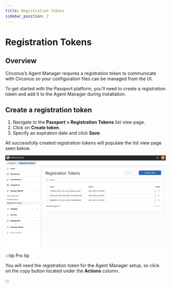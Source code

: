 ```yaml
---
title: Registration Tokens
sidebar_position: 2
---
```


# Registration Tokens

## Overview

Circonus’s Agent Manager requires a registration token to communicate with Circonus so your configuration files can be managed from the UI.

To get started with the Passport platform, you’ll need to create a registration token and add it to the Agent Manager during installation.

## Create a registration token

1. Navigate to the **Passport > Registration Tokens** list view page.
2. Click on **Create token**.
3. Specify an expiration date and click **Save**.

All successfully created registration tokens will populate the list view page seen below.

![Registration list view image](./img/registration-token-list-view.png)

:::tip Pro tip

You will need the registration token for the Agent Manager setup, so click on the copy button located under the **Actions** column.

:::
